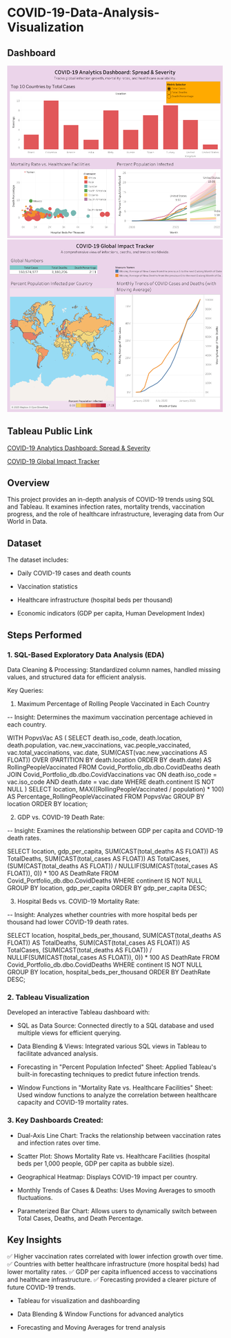 # COVID-19-Data-Analysis-Visualization

## Dashboard
<img src="https://github.com/meenaavalu/COVID-19-Data-Analysis-Visualization/blob/main/_COVID-19%20Analytics%20Dashboard_%20Spread%20%26%20Severity.png" width="500"> <img src="https://github.com/meenaavalu/COVID-19-Data-Analysis-Visualization/blob/main/Dashboard%202.png" width="500">

## Tableau Public Link

[COVID-19 Analytics Dashboard: Spread & Severity](https://public.tableau.com/app/profile/meenaa.raviselvam/viz/Covid_EDA_17415467240330/COVID-19AnalyticsDashboardSpreadSeverity)

[COVID-19 Global Impact Tracker](https://public.tableau.com/app/profile/meenaa.raviselvam/viz/Covid_EDA_17415467240330/COVID-19GlobalImpactTracker?publish=yes)

## Overview
This project provides an in-depth analysis of COVID-19 trends using SQL and Tableau. It examines infection rates, mortality trends, vaccination progress, and the role of healthcare infrastructure, leveraging data from Our World in Data.

## Dataset

The dataset includes:

* Daily COVID-19 cases and death counts

* Vaccination statistics

* Healthcare infrastructure (hospital beds per thousand)

* Economic indicators (GDP per capita, Human Development Index)

## Steps Performed

### 1. SQL-Based Exploratory Data Analysis (EDA)

Data Cleaning & Processing: Standardized column names, handled missing values, and structured data for efficient analysis.

Key Queries:

1. Maximum Percentage of Rolling People Vaccinated in Each Country
   
-- Insight: Determines the maximum vaccination percentage achieved in each country.

WITH PopvsVac AS (
    SELECT death.iso_code, death.location, death.population, vac.new_vaccinations, vac.people_vaccinated, 
           vac.total_vaccinations, vac.date,
           SUM(CAST(vac.new_vaccinations AS FLOAT)) OVER (PARTITION BY death.location ORDER BY death.date) AS RollingPeopleVaccinated
    FROM Covid_Portfolio_db.dbo.CovidDeaths death
    JOIN Covid_Portfolio_db.dbo.CovidVaccinations vac
       ON death.iso_code = vac.iso_code
       AND death.date = vac.date
    WHERE death.continent IS NOT NULL
) 
SELECT location, 
       MAX((RollingPeopleVaccinated / population) * 100) AS Percentage_RollingPeopleVaccinated
FROM PopvsVac
GROUP BY location
ORDER BY location;

2. GDP vs. COVID-19 Death Rate:
   
-- Insight: Examines the relationship between GDP per capita and COVID-19 death rates.

SELECT location, gdp_per_capita, 
       SUM(CAST(total_deaths AS FLOAT)) AS TotalDeaths, 
       SUM(CAST(total_cases AS FLOAT)) AS TotalCases,
       (SUM(CAST(total_deaths AS FLOAT)) / NULLIF(SUM(CAST(total_cases AS FLOAT)), 0)) * 100 AS DeathRate
FROM Covid_Portfolio_db.dbo.CovidDeaths
WHERE continent IS NOT NULL
GROUP BY location, gdp_per_capita
ORDER BY gdp_per_capita DESC;

3. Hospital Beds vs. COVID-19 Mortality Rate:
   
-- Insight: Analyzes whether countries with more hospital beds per thousand had lower COVID-19 death rates.

SELECT location, hospital_beds_per_thousand, 
       SUM(CAST(total_deaths AS FLOAT)) AS TotalDeaths, 
       SUM(CAST(total_cases AS FLOAT)) AS TotalCases,
       (SUM(CAST(total_deaths AS FLOAT)) / NULLIF(SUM(CAST(total_cases AS FLOAT)), 0)) * 100 AS DeathRate
FROM Covid_Portfolio_db.dbo.CovidDeaths
WHERE continent IS NOT NULL
GROUP BY location, hospital_beds_per_thousand
ORDER BY DeathRate DESC;

### 2. Tableau Visualization

Developed an interactive Tableau dashboard with:

* SQL as Data Source: Connected directly to a SQL database and used multiple views for efficient querying.

* Data Blending & Views: Integrated various SQL views in Tableau to facilitate advanced analysis.

* Forecasting in "Percent Population Infected" Sheet: Applied Tableau's built-in forecasting techniques to predict future infection trends.

* Window Functions in "Mortality Rate vs. Healthcare Facilities" Sheet: Used window functions to analyze the correlation between healthcare capacity and COVID-19 mortality rates.

### 3. Key Dashboards Created:

* Dual-Axis Line Chart: Tracks the relationship between vaccination rates and infection rates over time.

* Scatter Plot: Shows Mortality Rate vs. Healthcare Facilities (hospital beds per 1,000 people, GDP per capita as bubble size).

* Geographical Heatmap: Displays COVID-19 impact per country.

* Monthly Trends of Cases & Deaths: Uses Moving Averages to smooth fluctuations.

* Parameterized Bar Chart: Allows users to dynamically switch between Total Cases, Deaths, and Death Percentage.

## Key Insights

✅ Higher vaccination rates correlated with lower infection growth over time.
✅ Countries with better healthcare infrastructure (more hospital beds) had lower mortality rates.
✅ GDP per capita influenced access to vaccinations and healthcare infrastructure.
✅ Forecasting provided a clearer picture of future COVID-19 trends.


* Tableau for visualization and dashboarding

* Data Blending & Window Functions for advanced analytics

* Forecasting and Moving Averages for trend analysis
